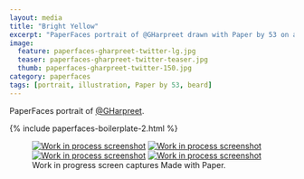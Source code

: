 ```yaml
---
layout: media
title: "Bright Yellow"
excerpt: "PaperFaces portrait of @GHarpreet drawn with Paper by 53 on an iPad."
image: 
  feature: paperfaces-gharpreet-twitter-lg.jpg
  teaser: paperfaces-gharpreet-twitter-teaser.jpg
  thumb: paperfaces-gharpreet-twitter-150.jpg
category: paperfaces
tags: [portrait, illustration, Paper by 53, beard]
---
```


PaperFaces portrait of [@GHarpreet](http://twitter.com/gharpreet).

{% include paperfaces-boilerplate-2.html %}

<figure class="third">
  <a href="{{ site.url }}/images/paperfaces-gharpreet-process-1-lg.jpg"><img src="{{ site.url }}/images/paperfaces-gharpreet-process-1-600.jpg" alt="Work in process screenshot"></a>
  <a href="{{ site.url }}/images/paperfaces-gharpreet-process-2-lg.jpg"><img src="{{ site.url }}/images/paperfaces-gharpreet-process-2-600.jpg" alt="Work in process screenshot"></a>
  <a href="{{ site.url }}/images/paperfaces-gharpreet-process-3-lg.jpg"><img src="{{ site.url }}/images/paperfaces-gharpreet-process-3-600.jpg" alt="Work in process screenshot"></a>
  <a href="{{ site.url }}/images/paperfaces-gharpreet-process-4-lg.jpg"><img src="{{ site.url }}/images/paperfaces-gharpreet-process-4-600.jpg" alt="Work in process screenshot"></a>
  <figcaption>Work in progress screen captures Made with Paper.</figcaption>
</figure>